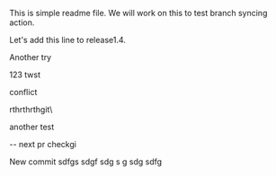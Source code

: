 This is simple readme file.
We will work on this to test branch syncing action.


Let's add this line to release1.4.

Another try

123 twst

conflict

rthrthrthgit\


another test

-- next pr checkgi

New commit
sdfgs
sdgf
sdg
s
g
sdg
sdfg